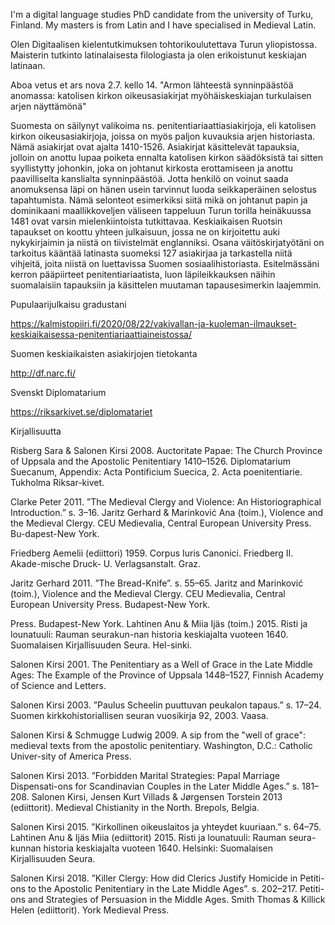 I'm a digital language studies PhD candidate from the university of Turku, Finland. My masters is from Latin and I have specialised in Medieval Latin.

Olen Digitaalisen kielentutkimuksen tohtorikoulutettava Turun yliopistossa. Maisterin tutkinto latinalaisesta filologiasta ja olen erikoistunut keskiajan latinaan.


Aboa vetus et ars nova 2.7. kello 14. "Armon lähteestä synninpäästöä anomassa: katolisen kirkon oikeusasiakirjat myöhäiskeskiajan turkulaisen arjen näyttämönä"

Suomesta on säilynyt valikoima ns. penitentiariaattiasiakirjoja, eli katolisen kirkon oikeusasiakirjoja, joissa on myös paljon kuvauksia arjen historiasta. Nämä asiakirjat ovat ajalta 1410-1526. Asiakirjat käsittelevät tapauksia, jolloin on anottu lupaa poiketa ennalta katolisen kirkon säädöksistä tai sitten syyllistytty johonkin, joka on johtanut kirkosta erottamiseen ja anottu paavilliselta kanslialta synninpäästöä. Jotta henkilö on voinut saada anomuksensa läpi on hänen usein tarvinnut luoda seikkaperäinen selostus tapahtumista. Nämä selonteot esimerkiksi siitä mikä on johtanut papin ja dominikaani maallikkoveljen väliseen tappeluun Turun torilla heinäkuussa 1481 ovat varsin mielenkiintoista tutkittavaa. Keskiaikaisen Ruotsin tapaukset on koottu yhteen julkaisuun, jossa ne on kirjoitettu auki nykykirjaimin ja niistä on tiivistelmät englanniksi. Osana väitöskirjatyötäni on tarkoitus kääntää latinasta suomeksi 127 asiakirjaa ja tarkastella niitä vihjeitä, joita niistä on luettavissa Suomen sosiaalihistoriasta. Esitelmässäni kerron pääpiirteet penitentiariaatista, luon läpileikkauksen näihin suomalaisiin tapauksiin ja käsittelen muutaman tapausesimerkin laajemmin.



Pupulaarijulkaisu gradustani

https://kalmistopiiri.fi/2020/08/22/vakivallan-ja-kuoleman-ilmaukset-keskiaikaisessa-penitentiariaattiaineistossa/

Suomen keskiaikaisten asiakirjojen tietokanta

http://df.narc.fi/

Svenskt Diplomatarium

https://riksarkivet.se/diplomatariet

Kirjallisuutta

Risberg Sara & Salonen Kirsi 2008. Auctoritate Papae: The Church Province of Uppsala and the Apostolic Penitentiary 1410–1526. Diplomatarium Suecanum, Appendix: Acta Pontificium Suecica, 2. Acta poenitentiarie. Tukholma Riksar-kivet.

Clarke Peter 2011. ”The Medieval Clergy and Violence: An Historiographical Introduction.” s. 3–16. Jaritz Gerhard & Marinković Ana (toim.), Violence and the Medieval Clergy. CEU Medievalia, Central European University Press. Bu-dapest-New York. 

Friedberg Aemelii (ediittori) 1959. Corpus Iuris Canonici. Friedberg II. Akade-mische Druck- U. Verlagsanstalt. Graz.

Jaritz Gerhard 2011. ”The Bread-Knife”. s. 55–65. Jaritz and Marinković (toim.), Violence and the Medieval Clergy. CEU Medievalia, Central European University Press. Budapest-New York.

Press. Budapest-New York.
Lahtinen Anu & Miia Ijäs (toim.) 2015. Risti ja lounatuuli: Rauman seurakun-nan historia keskiajalta vuoteen 1640. Suomalaisen Kirjallisuuden Seura. Hel-sinki.

Salonen Kirsi 2001. The Penitentiary as a Well of Grace in the Late Middle Ages: The Example of the Province of Uppsala 1448–1527, Finnish Academy of Science and Letters.

Salonen Kirsi 2003. ”Paulus Scheelin puuttuvan peukalon tapaus.” s. 17–24. Suomen kirkkohistoriallisen seuran vuosikirja 92, 2003. Vaasa.

Salonen Kirsi & Schmugge Ludwig 2009. A sip from the "well of grace": medieval texts from the apostolic penitentiary. Washington, D.C.: Catholic Univer-sity of America Press. 

Salonen Kirsi 2013. ”Forbidden Marital Strategies: Papal Marriage Dispensati-ons for Scandinavian Couples in the Later Middle Ages.” s. 181–208. Salonen Kirsi, Jensen Kurt Villads & Jørgensen Torstein 2013 (ediittorit). Medieval Chistianity in the North. Brepols, Belgia.

Salonen Kirsi 2015. ”Kirkollinen oikeuslaitos ja yhteydet kuuriaan.” s. 64–75. Lahtinen Anu & Ijäs Miia (ediittorit) 2015. Risti ja lounatuuli: Rauman seura-kunnan historia keskiajalta vuoteen 1640. Helsinki: Suomalaisen Kirjallisuuden Seura.

Salonen Kirsi 2018. ”Killer Clergy: How did Clerics Justify Homicide in Petiti-ons to the Apostolic Penitentiary in the Late Middle Ages”. s. 202–217. Petiti-ons and Strategies of Persuasion in the Middle Ages. Smith Thomas & Killick Helen (ediittorit). York Medieval Press.


